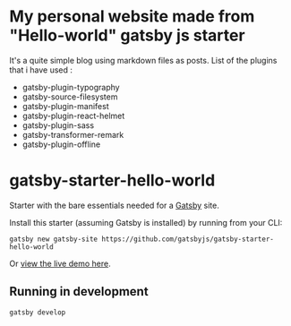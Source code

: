 # My personal website made from "Hello-world" gatsby js starter

It's a quite simple blog using markdown files as posts.
List of the plugins that i have used : 
  * gatsby-plugin-typography
  * gatsby-source-filesystem
  * gatsby-plugin-manifest
  * gatsby-plugin-react-helmet
  * gatsby-plugin-sass
  * gatsby-transformer-remark
  * gatsby-plugin-offline

# gatsby-starter-hello-world
Starter with the bare essentials needed for a [Gatsby](https://www.gatsbyjs.org/) site.

Install this starter (assuming Gatsby is installed) by running from your CLI:
```
gatsby new gatsby-site https://github.com/gatsbyjs/gatsby-starter-hello-world
```

Or [view the live demo here](https://gatsby-starter-hello-world-demo.netlify.com/).

## Running in development
`gatsby develop`
